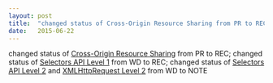 ```yaml
---
layout: post
title:  "changed status of Cross-Origin Resource Sharing from PR to REC; changed status of Selectors API Level 1 from WD to REC; changed status of Selectors API Level 2 and XMLHttpRequest Level 2 from WD to NOTE"
date:   2015-06-22
---
```


changed status of <a href="http://www.w3.org/TR/cors/">Cross-Origin Resource Sharing</a> from PR to REC; changed status of <a href="http://www.w3.org/TR/selectors-api/">Selectors API Level 1</a> from WD to REC; changed status of <a href="http://www.w3.org/TR/selectors-api2/">Selectors API Level 2</a> and <a href="http://www.w3.org/TR/XMLHttpRequest2/">XMLHttpRequest Level 2</a> from WD to NOTE